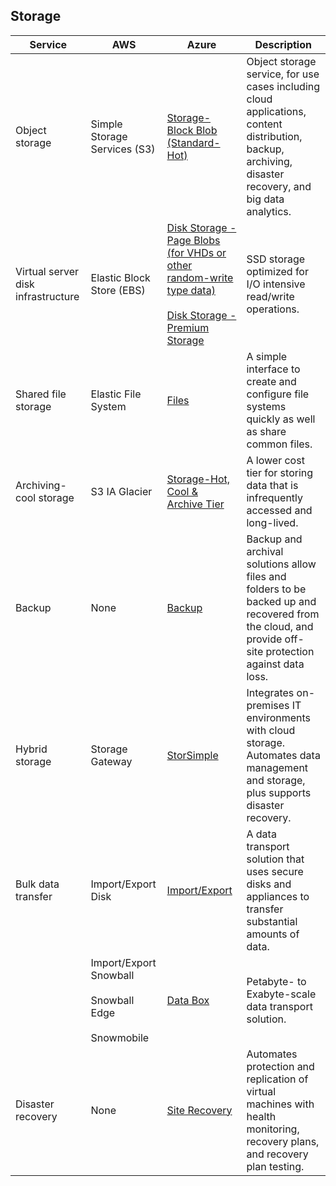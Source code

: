 ## Storage

| Service                               | AWS                                                | Azure                                                                                                                                                                                                                                                                                                                 | Description                                                                                                                                                                                                                                                                                         |
|------------------------------------|-----------------------------------------------------------|------------------------------------------------------------------------------------------------------------------------------------------------------------------------------------------------------------------------------------------------------------------------------------------------------------------------------|-----------------------------------------------------------------------------------------------------------------------------------------------------------------------------------------------------------------------------------------------------------------------------------------------------|
| Object storage                     | Simple Storage Services (S3)                              | [Storage-Block Blob (Standard-Hot)](/rest/api/storageservices/fileservices/understanding-block-blobs--append-blobs--and-page-blobs#about-block-blobs)                                                                                                        | Object storage service, for use cases including cloud applications, content distribution, backup, archiving, disaster recovery, and big data analytics.                                                                                                                                             |
| Virtual server disk infrastructure | Elastic Block Store (EBS)                                 | [Disk Storage -Page Blobs (for VHDs or other random-write type data)](/rest/api/storageservices/fileservices/understanding-block-blobs--append-blobs--and-page-blobs#about-page-blobs) <br/><br/>[Disk Storage -Premium Storage](http://azure.microsoft.com/services/storage/disks/) | SSD storage optimized for I/O intensive read/write operations.                                                                                                                                                                           |
| Shared file storage                | Elastic File System                                       | [Files](https://azure.microsoft.com/services/storage/files/)                                                                                                                                                                                                                     | A simple interface to create and configure file systems quickly as well as share common files.  |
| Archiving-cool storage             | S3 IA Glacier                                             | [Storage-Hot, Cool & Archive Tier](/azure/storage/storage-blob-storage-tiers)                                                                                                                                                                                                                     | A lower cost tier for storing data that is infrequently accessed and long-lived.  |
| Backup                             | None                                                      | [Backup](https://azure.microsoft.com/services/backup/)                                                                                                                                                                                                                                                           | Backup and archival solutions allow files and folders to be backed up and recovered from the cloud, and provide off-site protection against data loss.  |
| Hybrid storage                     | Storage Gateway                                           | [StorSimple](https://azure.microsoft.com/services/storsimple/)                                                                                                                                                                                                                                                         | Integrates on-premises IT environments with cloud storage. Automates data management and storage, plus supports disaster recovery.                                                                                                                                                               |
| Bulk data transfer                 | Import/Export Disk                                    | [Import/Export](https://azure.microsoft.com/documentation/articles/storage-import-export-service/)                                                                                                                                                                                                                     | A data transport solution that uses secure disks and appliances to transfer substantial amounts of data.    |
| **&nbsp;**                         | Import/Export Snowball<br/><br/>Snowball Edge<br/><br/>Snowmobile | [Data Box](https://azure.microsoft.com/services/storage/databox/)                                                                                                                                                                                                                                                                                                                         | Petabyte- to Exabyte-scale data transport solution.                                                                     |
| Disaster recovery                  | None                                                      | [Site Recovery](https://azure.microsoft.com/services/site-recovery/)                                                                                                                                                                                                                                                   | Automates protection and replication of virtual machines with health monitoring, recovery plans, and recovery plan testing.                                                                                                                                                                      |
